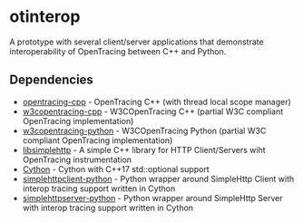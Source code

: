 # otinterop

A prototype with several client/server applications that demonstrate interoperability of OpenTracing between C++ and Python.

## Dependencies

- [opentracing-cpp](https://github.com/eyjohn/opentracing-cpp/tree/thread_local_span_propagation) - OpenTracing C++ (with thread local scope manager)
- [w3copentracing-cpp](https://github.com/eyjohn/w3copentracing-cpp) - W3COpenTracing C++ (partial W3C compliant OpenTracing implementation)
- [w3copentracing-python](https://github.com/eyjohn/w3copentracing-python) - W3COpenTracing Python (partial W3C compliant OpenTracing implementation)
- [libsimplehttp](https://github.com/eyjohn/libsimplehttp) - A simple C++ library for HTTP Client/Servers wiht OpenTracing instrumentation
- [Cython](https://github.com/eyjohn/cython/tree/_std17_optional) - Cython with C++17 std::optional support
- [simplehttpclient-python](https://github.com/eyjohn/simplehttpclient-python) - Python wrapper around SimpleHttp Client with interop tracing support written in Cython
- [simplehttpserver-python](https://github.com/eyjohn/simplehttpserver-python) - Python wrapper around SimpleHttp Server with interop tracing support written in Cython
